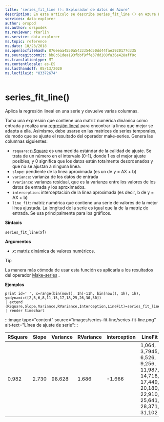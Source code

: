 ```yaml
---
title: 'series_fit_line (): Explorador de datos de Azure'
description: En este artículo se describe series_fit_line () en Azure Explorador de datos.
services: data-explorer
author: orspod
ms.author: orspodek
ms.reviewer: rkarlin
ms.service: data-explorer
ms.topic: reference
ms.date: 10/23/2018
ms.openlocfilehash: 876eeaa4550a5433354d50dd44fae3920177d335
ms.sourcegitcommit: bb8c61dea193fbbf9ffe37dd200fa36e428aff8c
ms.translationtype: MT
ms.contentlocale: es-ES
ms.lasthandoff: 05/13/2020
ms.locfileid: "83372674"
---
```

# <a name="series_fit_line"></a>series_fit_line()

Aplica la regresión lineal en una serie y devuelve varias columnas.  

Toma una expresión que contiene una matriz numérica dinámica como entrada y realiza una [regresión lineal](https://en.wikipedia.org/wiki/Line_fitting) para encontrar la línea que mejor se adapta a ella. Asimismo, debe usarse en las matrices de series temporales, de modo que se ajuste el resultado del operador make-series. Genera las columnas siguientes:
* `rsquare`: [r-Square](https://en.wikipedia.org/wiki/Coefficient_of_determination) es una medida estándar de la calidad de ajuste. Se trata de un número en el intervalo [0-1], donde 1 es el mejor ajuste posibles, y 0 significa que los datos están totalmente desordenados y que no se ajustan a ninguna línea. 
* `slope`: pendiente de la línea aproximada (es un de y = AX + b)
* `variance`: varianza de los datos de entrada
* `rvariance`: varianza residual, que es la varianza entre los valores de los datos de entrada y los aproximados.
* `interception`: interceptación de la línea aproximada (es decir, b de y = AX + b)
* `line_fit`: matriz numérica que contiene una serie de valores de la mejor línea ajustada. La longitud de la serie es igual que la de la matriz de entrada. Se usa principalmente para los gráficos.

**Sintaxis**

`series_fit_line(`*x1*`)`

**Argumentos**

* *x*: matriz dinámica de valores numéricos.

> [!TIP]
> La manera más cómoda de usar esta función es aplicarla a los resultados del operador [Make-series](make-seriesoperator.md) .

**Ejemplos**

<!-- csl: https://help.kusto.windows.net:443/Samples -->
```kusto
print id=' ', x=range(bin(now(), 1h)-11h, bin(now(), 1h), 1h), y=dynamic([2,5,6,8,11,15,17,18,25,26,30,30])
| extend (RSquare,Slope,Variance,RVariance,Interception,LineFit)=series_fit_line(y)
| render timechart
```

:::image type="content" source="images/series-fit-line/series-fit-line.png" alt-text="Línea de ajuste de serie":::

| RSquare | Slope | Variance | RVariance | Interception | LineFit                                                                                     |
|---------|-------|----------|-----------|--------------|---------------------------------------------------------------------------------------------|
| 0.982   | 2.730 | 98.628   | 1.686     | -1.666       | 1,064, 3,7945, 6,526, 9,256, 11,987, 14,718, 17,449, 20,180, 22,910, 25,641, 28,371, 31,102 |

